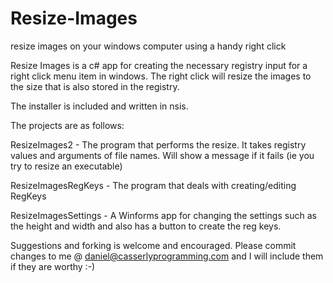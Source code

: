 # Resize-Images
resize images on your windows computer using a handy right click

Resize Images is a c# app for creating the necessary registry input for a right click menu item in windows. The right click will resize the images to the size that is also stored in the registry. 

The installer is included and written in nsis.

The projects are as follows:

ResizeImages2 - The program that performs the resize. It takes registry values and arguments of file names. Will show a message if it fails (ie you try to resize an executable)

ResizeImagesRegKeys - The program that deals with creating/editing RegKeys

ResizeImagesSettings - A Winforms app for changing the settings such as the height and width and also has a button to create the reg keys. 

Suggestions and forking is welcome and encouraged. Please commit changes to me @ daniel@casserlyprogramming.com and I will include them if they are worthy :-)
